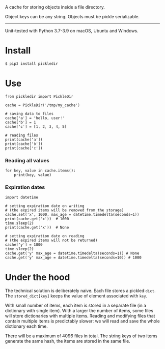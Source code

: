 A cache for storing objects inside a file directory.

Object keys can be any string. Objects must be pickle serializable.

---

Unit-tested with Python 3.7-3.9 on macOS, Ubuntu and Windows. 

# Install

``` bash
$ pip3 install pickledir
```

# Use

``` python3
from pickledir import PickleDir

cache = PickleDir('/tmp/my_cache')

# saving data to files
cache['a'] = 'hello, user!'
cache['b'] = 1
cache['c'] = [1, 2, 3, 4, 5]

# reading files
print(cache['a'])
print(cache['b'])
print(cache['c'])
```

### Reading all values

``` python3
for key, value in cache.items():
    print(key, value)
```

### Expiration dates
    
``` python3    
import datetime

# setting expiration date on writing 
# (the expired items will be removed from the storage)
cache.set('x', 1000, max_age = datetime.timedelta(seconds=1))
print(cache.get('x'))  # 1000
time.sleep(2)     
print(cache.get('x'))  # None

# setting expiration date on reading
# (the expired items will not be returned)
cache['y'] = 1000
time.sleep(2)
cache.get('y' max_age = datetime.timedelta(seconds=1)) # None
cache.get('y' max_age = datetime.timedelta(seconds=10)) # 1000
```

# Under the hood

The technical solution is deliberately naive. Each file stores a pickled `dict`.
The `stored_dict[key]` keeps the value of element associated with `key`.

With small number of items, each item is stored in a separate file (in a
dictionary with single item). With a larger the number of items, some files will
store dictionaries with multiple items. Reading and modifying files that contain
multiple items is predictably slower: we will read and save the whole
dictionary each time.

There will be a maximum of 4096 files in total. The string keys of two items 
generate the same hash, the items are stored in the same file.
